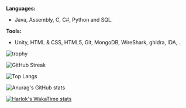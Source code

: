 **Languages:**
 - Java, Assembly, C, C#, Python and SQL.

**Tools:**
 - Unity, HTML & CSS, HTML5, Git, MongoDB, WireShark, ghidra, IDA, .
</details>

![trophy](https://github-profile-trophy.vercel.app/?username=Luppole)

![GitHub Streak](https://github-readme-streak-stats.herokuapp.com?user=Luppole&&date_format=M%20j%5B%2C%20Y%5D&fire=00FF02)

![Top Langs](https://github-readme-stats.vercel.app/api/top-langs/?username=luppole&size_weight=0.15&count_weight=0.45&hide=shaderlab,hlsl,cpp,gap&langs_count=8)

![Anurag's GitHub stats](https://github-readme-stats.vercel.app/api?username=luppole&show_icons=true)

[![Harlok's WakaTime stats](https://github-readme-stats.vercel.app/api/wakatime?username=luppole)](https://github.com/luppole/github-readme-stats)
